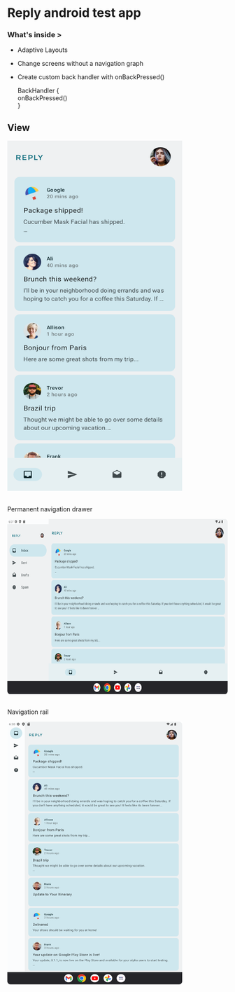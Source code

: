 # Reply android test app

### What's inside >

- Adaptive Layouts
- Change screens without a navigation graph
- Create custom back handler with onBackPressed()

  BackHandler {  
  onBackPressed()  
  }

##
## View

<img src="https://github.com/dizzcode/reply-android-test-app/blob/main/screenshots/img.png" width="400" height="800" />


##
Permanent navigation drawer

<img src="https://github.com/dizzcode/reply-android-test-app/blob/main/screenshots/permanent_navigation_drawer.png" width="600" height="400" />

##
Navigation rail

<img src="https://github.com/dizzcode/reply-android-test-app/blob/main/screenshots/navigation_rail.png" width="400" height="600" />
